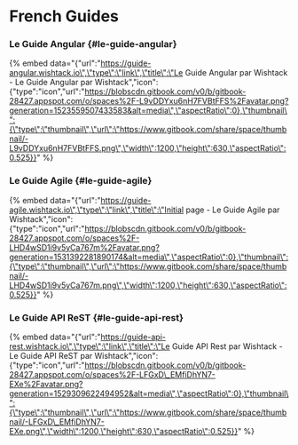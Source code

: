 # French Guides

###  Le Guide Angular {#le-guide-angular}

{% embed data="{\"url\":\"https://guide-angular.wishtack.io\",\"type\":\"link\",\"title\":\"Le Guide Angular par Wishtack - Le Guide Angular par Wishtack\",\"icon\":{\"type\":\"icon\",\"url\":\"https://blobscdn.gitbook.com/v0/b/gitbook-28427.appspot.com/o/spaces%2F-L9vDDYxu6nH7FVBtFFS%2Favatar.png?generation=1523559507433583&alt=media\",\"aspectRatio\":0},\"thumbnail\":{\"type\":\"thumbnail\",\"url\":\"https://www.gitbook.com/share/space/thumbnail/-L9vDDYxu6nH7FVBtFFS.png\",\"width\":1200,\"height\":630,\"aspectRatio\":0.525}}" %}

###  Le Guide Agile {#le-guide-agile}

{% embed data="{\"url\":\"https://guide-agile.wishtack.io\",\"type\":\"link\",\"title\":\"Initial page - Le Guide Agile par Wishtack\",\"icon\":{\"type\":\"icon\",\"url\":\"https://blobscdn.gitbook.com/v0/b/gitbook-28427.appspot.com/o/spaces%2F-LHD4wSD1i9v5yCa767m%2Favatar.png?generation=1531392281890174&alt=media\",\"aspectRatio\":0},\"thumbnail\":{\"type\":\"thumbnail\",\"url\":\"https://www.gitbook.com/share/space/thumbnail/-LHD4wSD1i9v5yCa767m.png\",\"width\":1200,\"height\":630,\"aspectRatio\":0.525}}" %}

### Le Guide API ReST {#le-guide-api-rest}

{% embed data="{\"url\":\"https://guide-api-rest.wishtack.io\",\"type\":\"link\",\"title\":\"Le Guide API Rest par Wishtack - Le Guide API ReST par Wishtack\",\"icon\":{\"type\":\"icon\",\"url\":\"https://blobscdn.gitbook.com/v0/b/gitbook-28427.appspot.com/o/spaces%2F-LFGxD\_EMfiDhYN7-EXe%2Favatar.png?generation=1529309622494952&alt=media\",\"aspectRatio\":0},\"thumbnail\":{\"type\":\"thumbnail\",\"url\":\"https://www.gitbook.com/share/space/thumbnail/-LFGxD\_EMfiDhYN7-EXe.png\",\"width\":1200,\"height\":630,\"aspectRatio\":0.525}}" %}

  


